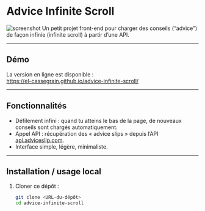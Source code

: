 # Advice Infinite Scroll
![screenshot](https://github.com/El-Cassegrain/advice-infinite-scroll/screenshot.JPG)
Un petit projet front-end pour charger des conseils (“advice”) de façon infinie (infinite scroll) à partir d’une API.

---

## Démo

La version en ligne est disponible :  
https://el-cassegrain.github.io/advice-infinite-scroll/

---

## Fonctionnalités

- Défilement infini : quand tu atteins le bas de la page, de nouveaux conseils sont chargés automatiquement.  
- Appel API : récupération des « advice slips » depuis l’API [api.adviceslip.com](https://api.adviceslip.com).  
- Interface simple, légère, minimaliste.

---

## Installation / usage local

1. Cloner ce dépôt :  
   ```bash
   git clone <URL-du-dépôt>
   cd advice-infinite-scroll
